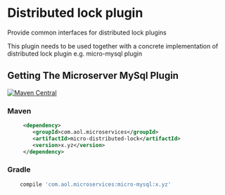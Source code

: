 # Distributed lock plugin

Provide common interfaces for distributed lock plugins

This plugin needs to be used together with a concrete implementation of distributed lock plugin e.g. micro-mysql plugin

## Getting The Microserver MySql Plugin

[![Maven Central](https://maven-badges.herokuapp.com/maven-central/com.aol.microservices/micro-distributed-lock/badge.svg)](https://maven-badges.herokuapp.com/maven-central/com.aol.microservices/micro-distributed-lock)

### Maven 
```xml
     <dependency>
        <groupId>com.aol.microservices</groupId>  
        <artifactId>micro-distributed-lock</artifactId>
        <version>x.yz</version>
     </dependency>
```
### Gradle
```groovy
    compile 'com.aol.microservices:micro-mysql:x.yz'
```